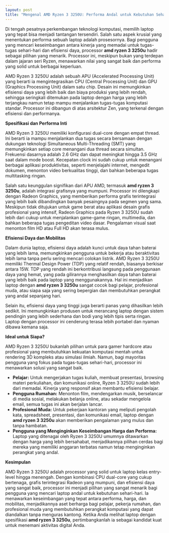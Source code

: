 ```yaml
---
layout: post
title: "Mengenal AMD Ryzen 3 3250U: Performa Andal untuk Kebutuhan Sehari-hari"
---
```


Di tengah pesatnya perkembangan teknologi komputasi, memilih laptop yang tepat bisa menjadi tantangan tersendiri. Salah satu aspek krusial yang menentukan performa sebuah laptop adalah prosesornya. Bagi pengguna yang mencari keseimbangan antara kinerja yang memadai untuk tugas-tugas sehari-hari dan efisiensi daya, processor **amd ryzen 3 3250u** hadir sebagai pilihan yang menarik. Processor ini, meskipun bukan yang terdepan dalam jajaran seri Ryzen, menawarkan nilai yang sangat baik dan performa yang solid untuk berbagai keperluan.

AMD Ryzen 3 3250U adalah sebuah APU (Accelerated Processing Unit) yang berarti ia mengintegrasikan CPU (Central Processing Unit) dan GPU (Graphics Processing Unit) dalam satu chip. Desain ini memungkinkan efisiensi daya yang lebih baik dan biaya produksi yang lebih rendah, sehingga seringkali ditemukan pada laptop dengan harga yang lebih terjangkau namun tetap mampu menjalankan tugas-tugas komputasi standar. Processor ini dibangun di atas arsitektur Zen, yang terkenal dengan efisiensi dan performanya.

**Spesifikasi dan Performa Inti**

AMD Ryzen 3 3250U memiliki konfigurasi dual-core dengan empat thread. Ini berarti ia mampu menjalankan dua tugas secara bersamaan dengan dukungan teknologi Simultaneous Multi-Threading (SMT) yang memungkinkan setiap core menangani dua thread secara simultan. Frekuensi dasarnya adalah 2.6 GHz dan dapat meningkat hingga 3.5 GHz saat dalam mode boost. Kecepatan clock ini sudah cukup untuk menangani berbagai aplikasi produktivitas, seperti menjelajahi internet, mengedit dokumen, menonton video berkualitas tinggi, dan bahkan beberapa tugas multitasking ringan.

Salah satu keunggulan signifikan dari APU AMD, termasuk **amd ryzen 3 3250u**, adalah integrasi grafisnya yang mumpuni. Processor ini dilengkapi dengan Radeon Graphics, yang memberikan performa grafis terintegrasi yang lebih baik dibandingkan banyak pesaingnya pada segmen yang sama. Meskipun tidak ditujukan untuk game berat atau aplikasi desain grafis profesional yang intensif, Radeon Graphics pada Ryzen 3 3250U sudah lebih dari cukup untuk menjalankan game-game ringan, multimedia, dan bahkan beberapa tugas pengeditan video dasar. Pengalaman visual saat menonton film HD atau Full HD akan terasa mulus.

**Efisiensi Daya dan Mobilitas**

Dalam dunia laptop, efisiensi daya adalah kunci untuk daya tahan baterai yang lebih lama, memungkinkan pengguna untuk bekerja atau beraktivitas lebih lama tanpa perlu sering mencari colokan listrik. AMD Ryzen 3 3250U memiliki Thermal Design Power (TDP) yang relatif rendah, biasanya berkisar antara 15W. TDP yang rendah ini berkontribusi langsung pada penggunaan daya yang hemat, yang pada gilirannya menghasilkan daya tahan baterai yang lebih baik pada laptop yang menggunakannya. Hal ini menjadikan laptop dengan **amd ryzen 3 3250u** sangat cocok bagi pelajar, profesional muda, atau siapa saja yang sering bepergian dan membutuhkan perangkat yang andal sepanjang hari.

Selain itu, efisiensi daya yang tinggi juga berarti panas yang dihasilkan lebih sedikit. Ini memungkinkan produsen untuk merancang laptop dengan sistem pendingin yang lebih sederhana dan bodi yang lebih tipis serta ringan. Laptop dengan processor ini cenderung terasa lebih portabel dan nyaman dibawa kemana saja.

**Ideal untuk Siapa?**

AMD Ryzen 3 3250U bukanlah pilihan untuk para gamer hardcore atau profesional yang membutuhkan kekuatan komputasi mentah untuk rendering 3D kompleks atau simulasi ilmiah. Namun, bagi mayoritas pengguna yang fokus pada tugas-tugas sehari-hari, processor ini menawarkan solusi yang sangat baik.

*   **Pelajar:** Untuk mengerjakan tugas kuliah, membuat presentasi, browsing materi perkuliahan, dan komunikasi online, Ryzen 3 3250U sudah lebih dari memadai. Kinerja yang responsif akan membantu efisiensi belajar.
*   **Pengguna Rumahan:** Menonton film, mendengarkan musik, berselancar di media sosial, melakukan belanja online, atau sekadar mengelola email, semua tugas ini akan berjalan lancar.
*   **Profesional Muda:** Untuk pekerjaan kantoran yang meliputi pengolah kata, spreadsheet, presentasi, dan komunikasi email, laptop dengan **amd ryzen 3 3250u** akan memberikan pengalaman yang mulus dan tanpa hambatan.
*   **Pengguna yang Menginginkan Keseimbangan Harga dan Performa:** Laptop yang ditenagai oleh Ryzen 3 3250U umumnya ditawarkan dengan harga yang lebih bersahabat, menjadikannya pilihan cerdas bagi mereka yang memiliki anggaran terbatas namun tetap menginginkan perangkat yang andal.

**Kesimpulan**

AMD Ryzen 3 3250U adalah processor yang solid untuk laptop kelas entry-level hingga menengah. Dengan kombinasi CPU dual-core yang cukup bertenaga, grafis terintegrasi Radeon yang mumpuni, dan efisiensi daya yang sangat baik, processor ini menjadi pilihan yang sangat menarik bagi pengguna yang mencari laptop andal untuk kebutuhan sehari-hari. Ia menawarkan keseimbangan yang tepat antara performa, harga, dan mobilitas, menjadikannya aset berharga bagi pelajar, pekerja rumahan, dan profesional muda yang membutuhkan perangkat komputasi yang dapat diandalkan tanpa menguras kantong. Ketika Anda melihat laptop dengan spesifikasi **amd ryzen 3 3250u**, pertimbangkanlah ia sebagai kandidat kuat untuk menemani aktivitas digital Anda.
